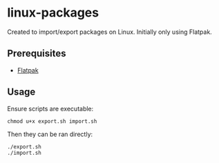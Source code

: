 # linux-packages

Created to import/export packages on Linux. Initially only using Flatpak.

## Prerequisites

- [Flatpak](https://flatpak.org/)

## Usage

Ensure scripts are executable:
```
chmod u+x export.sh import.sh
```

Then they can be ran directly:
```
./export.sh
./import.sh
```


